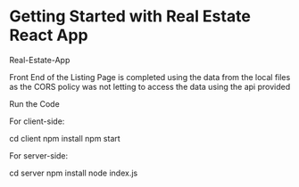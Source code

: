 # Getting Started with Real Estate React App
Real-Estate-App

Front End of the Listing Page is completed using the data from the local files as the CORS policy was not letting to access the data using the api provided

Run the Code

For client-side:

  cd client
  npm install
  npm start


For server-side:

  cd server
  npm install
  node index.js

